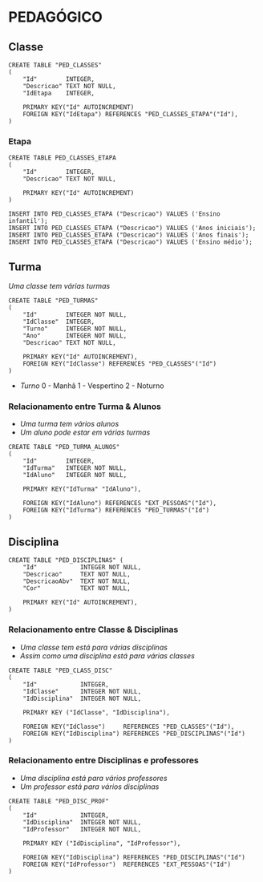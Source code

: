 # PEDAGÓGICO

## Classe

```
CREATE TABLE "PED_CLASSES" 
(
	"Id"		INTEGER,
	"Descricao"	TEXT NOT NULL,
	"IdEtapa	INTEGER,

	PRIMARY KEY("Id" AUTOINCREMENT)
    FOREIGN KEY("IdEtapa") REFERENCES "PED_CLASSES_ETAPA"("Id"),    
)
```

### Etapa

```
CREATE TABLE PED_CLASSES_ETAPA
(
    "Id"		INTEGER,
    "Descricao"	TEXT NOT NULL,

    PRIMARY KEY("Id" AUTOINCREMENT)
)

INSERT INTO PED_CLASSES_ETAPA ("Descricao") VALUES ('Ensino infantil');
INSERT INTO PED_CLASSES_ETAPA ("Descricao") VALUES ('Anos iniciais');
INSERT INTO PED_CLASSES_ETAPA ("Descricao") VALUES ('Anos finais');
INSERT INTO PED_CLASSES_ETAPA ("Descricao") VALUES ('Ensino médio');
```

## Turma

*Uma classe tem várias turmas*

```
CREATE TABLE "PED_TURMAS" 
(
	"Id"		INTEGER NOT NULL,
	"IdClasse"	INTEGER,
	"Turno"		INTEGER NOT NULL,
	"Ano"		INTEGER NOT NULL,
	"Descricao"	TEXT NOT NULL,
	
	PRIMARY KEY("Id" AUTOINCREMENT),
	FOREIGN KEY("IdClasse") REFERENCES "PED_CLASSES"("Id")
)
```

* *Turno*
0 - Manhã
1 - Vespertino
2 - Noturno

### Relacionamento entre Turma & Alunos

- *Uma turma tem vários alunos*
- *Um aluno pode estar em várias turmas*

```
CREATE TABLE "PED_TURMA_ALUNOS" 
(
	"Id"		INTEGER,
	"IdTurma"	INTEGER NOT NULL,
	"IdAluno"	INTEGER NOT NULL,
	
    PRIMARY KEY("IdTurma" "IdAluno"),
	
	FOREIGN KEY("IdAluno") REFERENCES "EXT_PESSOAS"("Id"),
	FOREIGN KEY("IdTurma") REFERENCES "PED_TURMAS"("Id")
)
```

## Disciplina

```
CREATE TABLE "PED_DISCIPLINAS" (
	"Id"			INTEGER NOT NULL,
	"Descricao"		TEXT NOT NULL,
	"DescricaoAbv"	TEXT NOT NULL,
	"Cor"			TEXT NOT NULL,

    PRIMARY KEY("Id" AUTOINCREMENT),
)
```

### Relacionamento entre Classe & Disciplinas

- *Uma classe tem está para várias disciplinas*
- *Assim como uma disciplina está para várias classes*

```
CREATE TABLE "PED_CLASS_DISC" 
(
	"Id"			INTEGER,
    "IdClasse"		INTEGER NOT NULL,
    "IdDisciplina"	INTEGER NOT NULL,

    PRIMARY KEY ("IdClasse", "IdDisciplina"),

    FOREIGN KEY("IdClasse")     REFERENCES "PED_CLASSES"("Id"),
    FOREIGN KEY("IdDisciplina") REFERENCES "PED_DISCIPLINAS"("Id")
)

```

### Relacionamento entre Disciplinas e professores

- *Uma disciplina está para vários professores*
- *Um professor está para vários disciplinas*

```
CREATE TABLE "PED_DISC_PROF" 
(
    "Id"			INTEGER,
    "IdDisciplina"	INTEGER NOT NULL,
    "IdProfessor"	INTEGER NOT NULL,	

    PRIMARY KEY ("IdDisciplina", "IdProfessor"),

    FOREIGN KEY("IdDisciplina") REFERENCES "PED_DISCIPLINAS"("Id")
	FOREIGN KEY("IdProfessor")	REFERENCES "EXT_PESSOAS"("Id")
)
```
  